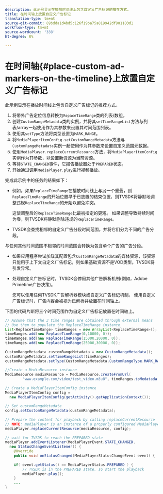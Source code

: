 ```yaml
---
description: 此示例显示在播放时间线上包含自定义广告标记的推荐方式。
title: 在时间轴上放置自定义广告标记
translation-type: tm+mt
source-git-commit: 89bdda1d4bd5c126f19ba75a819942df901183d1
workflow-type: tm+mt
source-wordcount: '338'
ht-degree: 0%

---
```



# 在时间轴{#place-custom-ad-markers-on-the-timeline}上放置自定义广告标记

此示例显示在播放时间线上包含自定义广告标记的推荐方式。

1. 将带外广告定位信息转换为`RepaceTimeRange`类的列表/数组。
1. 创建`CustomRangeMetadata`类的实例，并将其`setTimeRangeList`方法与列表/array一起使用作为其参数来设置其时间范围列表。
1. 使用其`setType`方法将类型设置为`MARK_RANGE`。
1. 将`MediaPlayerItemConfig.setCustomRangeMetadata`方法与`CustomRangeMetadata`实例一起使用作为其参数来设置自定义范围元数据。
1. 使用`MediaPlayer.replaceCurrentResource`方法，将`MediaPlayerItemConfig`实例作为其参数，以设置新资源为当前资源。
1. 等待`STATE_CHANGED`事件，它报告播放器处于`PREPARED`状态。
1. 开始通过调用`MediaPlayer.play`进行视频播放。

完成此示例中的任务的结果如下：

* 例如，如果`ReplaceTimeRange`在播放时间线上与另一个重叠，则`ReplaceTimeRange`的开始位置早于已放置的结束位置，则TVSDK将静默地调整违规`ReplaceTimeRange`的开始以避免冲突。

   这使调整后的`ReplaceTimeRange`比最初指定的更短。 如果调整导致持续时间为零，则TVSDK将静默删除违规的`ReplaceTimeRange`。

* TVSDK会查找相邻的自定义广告分段时间范围，并将它们分为不同的广告分段。

与任何其他时间范围不相邻的时间范围会转换为包含单个广告的广告分段。

* 如果应用程序尝试加载其配置包含`CustomRangeMetadata`的媒体资源，该资源只能用于上下文自定义广告标记，则如果基础资源不是VOD类型，TVSDK将引发异常。

* 处理自定义广告标记时，TVSDK会停用其他广告解析机制(例如，Adobe Primetime广告决策)。

   您可以使用任何TVSDK广告解析器模块或自定义广告标记机制。 使用自定义广告标记时，广告内容会被视为已解析并放置在时间轴上。

下面的代码片断将三个时间范围作为自定义广告标记放置在时间轴上。

```java
// Assume that the 3 time ranges are obtained through external means 
// Use them to populate the ReplaceTimeRange instance 
List<ReplaceTimeRange> timeRanges = new ArrayList<ReplaceTimeRange>(); 
timeRanges.add(new ReplaceTimeRange(0,10000, 0)); 
timeRanges.add(new ReplaceTimeRange(15000,20000, 0)); 
timeRanges.add(new ReplaceTimeRange(25000,30000, 0)); 
 
CustomRangeMetadata customRangeMetadata = new CustomRangeMetadata(); 
customRangeMetadata.setTimeRangeList(timeRanges); 
customRangeMetadata.setType(CustomRangeMetadata.CustomRangeType.MARK_RANGE); 
 
//Create a MediaResource instance 
MediaResource mediaResource = MediaResource.createFromUrl( 
        "www.example.com/video/test_video.m3u8", timeRanges.toMedatada(null)); 
 
// Create a MediaPlayerItemConfig instance 
MediaPlayerItemConfig config =  
  new MediaPlayerItemConfig(getActivity().getApplicationContext()); 
 
// Set customRangeMetadata 
config.setCustomRangeMetadata(customRangeMetadata); 
 
// Prepare the content for playback by calling replaceCurrentResource 
// NOTE: mediaPlayer is an instance of a properly configured MediaPlayer  
mediaPlayer.replaceCurrentResource(mediaResource, config); 
 
// wait for TVSDK to reach the PREPARED state 
mediaPlayer.addEventListener(MediaPlayerEvent.STATE_CHANGED,  
  new StatusChangeEventListener() { 
    @Override 
    public void onStatusChanged(MediaPlayerStatusChangeEvent event) { 
 
    if( event.getStatus() == MediaPlayerStatus.PREPARED ) { 
        // TVSDK is in the PREPARED state, so start the playback  
        mediaPlayer.play(); 
    } 
    ... 
}
```

